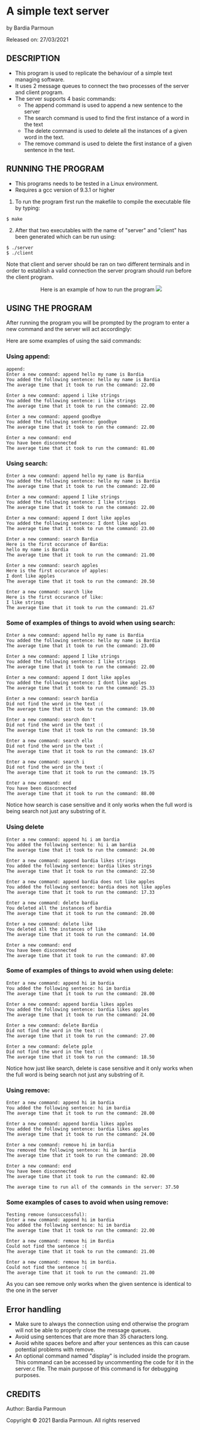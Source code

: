 # A simple text server

by Bardia Parmoun

Released on: 27/03/2021

## DESCRIPTION
- This program is used to replicate the behaviour of a simple text managing software.
- It uses 2 message queues to connect the two processes of the server and client program.
- The server supports 4 basic commands:
  - The append command is used to append a new sentence to the server
  - The search command is used to find the first instance of a word in the text
  - The delete command is used to delete all the instances of a given word in the text.
  - The remove command is used to delete the first instance of a given sentence in the text.

## RUNNING THE PROGRAM
- This programs needs to be tested in a Linux environment. 
- Requires a gcc version of 9.3.1 or higher
1. To run the program first run the makefile to compile the executable file by typing:
```shell
$ make
```
2. After that two executables with the name of "server" and "client" has been generated which  can be run using:
```shell
$ ./server
$ ./client
```
Note that client and server should be ran on two different terminals and in order to establish a valid connection the server program should run before the client program. 

<p align="center">
Here is an example of how to run the program
<img src="images/example.JPG" />
</p>

## USING THE PROGRAM
After running the program you will be prompted by the program to enter a new command and the server will act accordingly:

Here are some examples of using the said commands:
### Using append: 
```
append:
Enter a new command: append hello my name is Bardia
You added the following sentence: hello my name is Bardia
The average time that it took to run the command: 22.00

Enter a new command: append i like strings
You added the following sentence: i like strings
The average time that it took to run the command: 22.00

Enter a new command: append goodbye
You added the following sentence: goodbye
The average time that it took to run the command: 22.00

Enter a new command: end
You have been disconnected
The average time that it took to run the command: 81.00
```

### Using search: 
```
Enter a new command: append hello my name is Bardia
You added the following sentence: hello my name is Bardia
The average time that it took to run the command: 22.00

Enter a new command: append I like strings
You added the following sentence: I like strings
The average time that it took to run the command: 22.00

Enter a new command: append I dont like apples
You added the following sentence: I dont like apples
The average time that it took to run the command: 23.00

Enter a new command: search Bardia
Here is the first occurance of Bardia:
hello my name is Bardia
The average time that it took to run the command: 21.00

Enter a new command: search apples
Here is the first occurance of apples:
I dont like apples
The average time that it took to run the command: 20.50

Enter a new command: search like
Here is the first occurance of like:
I like strings
The average time that it took to run the command: 21.67
```

### Some of examples of things to avoid when using search:
```
Enter a new command: append hello my name is Bardia
You added the following sentence: hello my name is Bardia
The average time that it took to run the command: 23.00

Enter a new command: append I like strings
You added the following sentence: I like strings
The average time that it took to run the command: 22.00

Enter a new command: append I dont like apples
You added the following sentence: I dont like apples
The average time that it took to run the command: 25.33

Enter a new command: search bardia
Did not find the word in the text :(
The average time that it took to run the command: 19.00

Enter a new command: search don't
Did not find the word in the text :(
The average time that it took to run the command: 19.50

Enter a new command: search ello
Did not find the word in the text :(
The average time that it took to run the command: 19.67

Enter a new command: search i
Did not find the word in the text :(
The average time that it took to run the command: 19.75

Enter a new command: end
You have been disconnected
The average time that it took to run the command: 88.00
```
Notice how search is case sensitive and it only works when the full word is being search not just any substring of it.

### Using delete
```
Enter a new command: append hi i am bardia
You added the following sentence: hi i am bardia
The average time that it took to run the command: 24.00

Enter a new command: append bardia likes strings
You added the following sentence: bardia likes strings
The average time that it took to run the command: 22.50

Enter a new command: append bardia does not like apples
You added the following sentence: bardia does not like apples
The average time that it took to run the command: 17.33

Enter a new command: delete bardia
You deleted all the instances of bardia
The average time that it took to run the command: 20.00

Enter a new command: delete like
You deleted all the instances of like
The average time that it took to run the command: 14.00

Enter a new command: end
You have been disconnected
The average time that it took to run the command: 87.00
```
### Some of examples of things to avoid when using delete:
```
Enter a new command: append hi im bardia
You added the following sentence: hi im bardia
The average time that it took to run the command: 28.00

Enter a new command: append bardia likes apples
You added the following sentence: bardia likes apples
The average time that it took to run the command: 24.00

Enter a new command: delete Bardia
Did not find the word in the text :(
The average time that it took to run the command: 27.00

Enter a new command: delete pple
Did not find the word in the text :(
The average time that it took to run the command: 18.50
```
Notice how just like search, delete is case sensitive and it only works when the full word is being search not just any substring of it.

### Using remove:
```
Enter a new command: append hi im bardia
You added the following sentence: hi im bardia
The average time that it took to run the command: 28.00

Enter a new command: append bardia likes apples
You added the following sentence: bardia likes apples
The average time that it took to run the command: 24.00

Enter a new command: remove hi im bardia
You removed the following sentence: hi im bardia
The average time that it took to run the command: 20.00

Enter a new command: end
You have been disconnected
The average time that it took to run the command: 82.00

The average time to run all of the commands in the server: 37.50
```
### Some examples of cases to avoid when using remove:
```
Testing remove (unsuccessful):
Enter a new command: append hi im bardia
You added the following sentence: hi im bardia
The average time that it took to run the command: 22.00

Enter a new command: remove hi im Bardia
Could not find the sentence :(
The average time that it took to run the command: 21.00

Enter a new command: remove hi im bardia.
Could not find the sentence :(
The average time that it took to run the command: 21.00
```
As you can see remove only works when the given sentence is identical to the one in the server

## Error handling
- Make sure to always the connection using end otherwise the program will not be able to properly close the message queues.
- Avoid using sentences that are more than 35 characters long.
- Avoid white spaces before and after your sentences as this can cause potential problems with remove.
- An optional command named "display" is included inside the program. This command can be accessed by uncommenting the code for it in the server.c file. The main purpose of this command is for debugging purposes.

## CREDITS
Author: Bardia Parmoun

Copyright © 2021 Bardia Parmoun. All rights reserved
